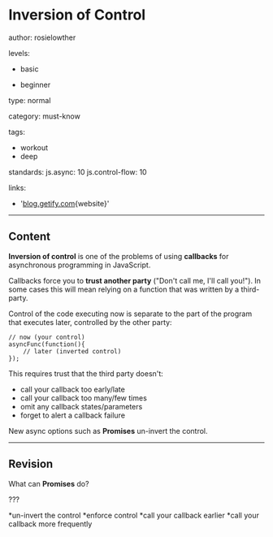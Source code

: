 # Inversion of Control
author: rosielowther

levels:

  - basic

  - beginner

type: normal

category: must-know

tags:
  - workout
  - deep

standards:
  js.async: 10
  js.control-flow: 10

links:

  - '[blog.getify.com](http://blog.getify.com/promises-part-2/){website}'

---
## Content

**Inversion of control** is one of the problems of using **callbacks** for asynchronous programming in JavaScript.

Callbacks force you to **trust another party** ("Don't call me, I'll call you!"). In some cases this will mean relying on a function that was written by a third-party.

Control of the code executing now is separate to the part of the program that executes later, controlled by the other party:
```
// now (your control)
asyncFunc(function(){
    // later (inverted control)
});
```
This requires trust that the third party doesn't:
* call your callback too early/late
* call your callback too many/few times
* omit any callback states/parameters
* forget to alert a callback failure

New async options such as **Promises** un-invert the control.

---
## Revision

What can **Promises** do?

???

*un-invert the control
*enforce control
*call your callback earlier
*call your callback more frequently
